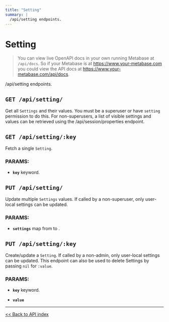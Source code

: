```yaml
---
title: "Setting"
summary: |
  /api/setting endpoints.
---
```


# Setting

> You can view live OpenAPI docs in your own running Metabase at `/api/docs`.
   So if your Metabase is at https://www.your-metabase.com you could view
   the API docs at https://www.your-metabase.com/api/docs.

/api/setting endpoints.

## `GET /api/setting/`

Get all `Settings` and their values. You must be a superuser or have `setting` permission to do this.
  For non-superusers, a list of visible settings and values can be retrieved using the /api/session/properties endpoint.

## `GET /api/setting/:key`

Fetch a single `Setting`.

### PARAMS:

-  **`key`** keyword.

## `PUT /api/setting/`

Update multiple `Settings` values. If called by a non-superuser, only user-local settings can be updated.

### PARAMS:

-  **`settings`** map from <keyword> to <anything>.

## `PUT /api/setting/:key`

Create/update a `Setting`. If called by a non-admin, only user-local settings can be updated.
   This endpoint can also be used to delete Settings by passing `nil` for `:value`.

### PARAMS:

-  **`key`** keyword.

-  **`value`**

---

[<< Back to API index](../api-documentation.md)
